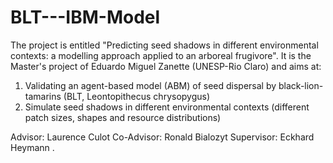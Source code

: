 # BLT---IBM-Model

The project is entitled "Predicting seed shadows in different environmental contexts: a modelling approach applied to an arboreal frugivore". It is the Master's project of Eduardo Miguel Zanette (UNESP-Rio Claro) and aims at:
1) Validating an agent-based model (ABM) of seed dispersal by black-lion-tamarins (BLT, Leontopithecus chrysopygus)
2) Simulate seed shadows in different environmental contexts (different patch sizes, shapes and resource distributions)

Advisor: Laurence Culot
Co-Advisor: Ronald Bialozyt
Supervisor: Eckhard Heymann
.